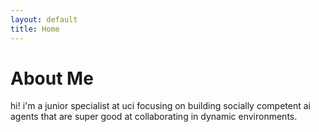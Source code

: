 ```yaml
---
layout: default
title: Home
---
```


# About Me

hi! i'm a junior specialist at uci focusing on building socially competent ai agents that are super good at collaborating in dynamic environments.